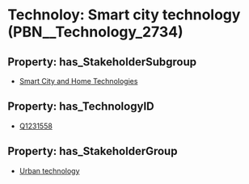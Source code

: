 # Technoloy: __Smart city technology__ (PBN__Technology_2734)

## Property: has_StakeholderSubgroup

* [Smart City and Home Technologies](PBN__TechSubgroup_106)

## Property: has_TechnologyID

* [Q1231558](Q1231558)

## Property: has_StakeholderGroup

* [Urban technology](PBN__TechGroup_14)

